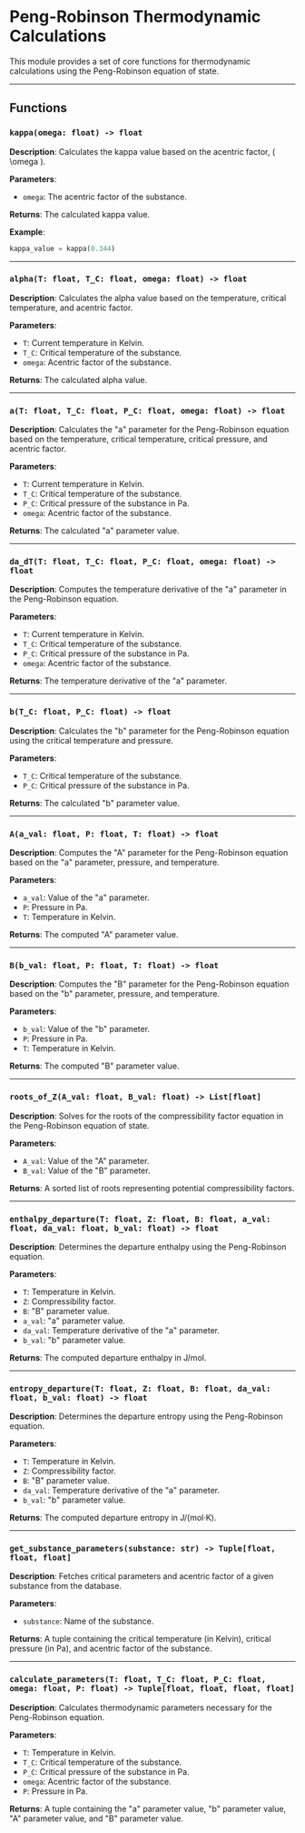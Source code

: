 # Peng-Robinson Thermodynamic Calculations

This module provides a set of core functions for thermodynamic calculations using the Peng-Robinson equation of state.

---

## Functions

### `kappa(omega: float) -> float`

**Description**: 
Calculates the kappa value based on the acentric factor, \( \omega \).

**Parameters**:
- `omega`: The acentric factor of the substance.

**Returns**: 
The calculated kappa value.

**Example**:
```python
kappa_value = kappa(0.344)
```

---

### `alpha(T: float, T_C: float, omega: float) -> float`

**Description**: 
Calculates the alpha value based on the temperature, critical temperature, and acentric factor.

**Parameters**:
- `T`: Current temperature in Kelvin.
- `T_C`: Critical temperature of the substance.
- `omega`: Acentric factor of the substance.

**Returns**: 
The calculated alpha value.

---

### `a(T: float, T_C: float, P_C: float, omega: float) -> float`

**Description**: 
Calculates the "a" parameter for the Peng-Robinson equation based on the temperature, critical temperature, critical pressure, and acentric factor.

**Parameters**:
- `T`: Current temperature in Kelvin.
- `T_C`: Critical temperature of the substance.
- `P_C`: Critical pressure of the substance in Pa.
- `omega`: Acentric factor of the substance.

**Returns**: 
The calculated "a" parameter value.

---

### `da_dT(T: float, T_C: float, P_C: float, omega: float) -> float`

**Description**: 
Computes the temperature derivative of the "a" parameter in the Peng-Robinson equation.

**Parameters**:
- `T`: Current temperature in Kelvin.
- `T_C`: Critical temperature of the substance.
- `P_C`: Critical pressure of the substance in Pa.
- `omega`: Acentric factor of the substance.

**Returns**: 
The temperature derivative of the "a" parameter.

---

### `b(T_C: float, P_C: float) -> float`

**Description**: 
Calculates the "b" parameter for the Peng-Robinson equation using the critical temperature and pressure.

**Parameters**:
- `T_C`: Critical temperature of the substance.
- `P_C`: Critical pressure of the substance in Pa.

**Returns**: 
The calculated "b" parameter value.

---

### `A(a_val: float, P: float, T: float) -> float`

**Description**: 
Computes the "A" parameter for the Peng-Robinson equation based on the "a" parameter, pressure, and temperature.

**Parameters**:
- `a_val`: Value of the "a" parameter.
- `P`: Pressure in Pa.
- `T`: Temperature in Kelvin.

**Returns**: 
The computed "A" parameter value.

---

### `B(b_val: float, P: float, T: float) -> float`

**Description**: 
Computes the "B" parameter for the Peng-Robinson equation based on the "b" parameter, pressure, and temperature.

**Parameters**:
- `b_val`: Value of the "b" parameter.
- `P`: Pressure in Pa.
- `T`: Temperature in Kelvin.

**Returns**: 
The computed "B" parameter value.

---

### `roots_of_Z(A_val: float, B_val: float) -> List[float]`

**Description**: 
Solves for the roots of the compressibility factor equation in the Peng-Robinson equation of state.

**Parameters**:
- `A_val`: Value of the "A" parameter.
- `B_val`: Value of the "B" parameter.

**Returns**: 
A sorted list of roots representing potential compressibility factors.

---

### `enthalpy_departure(T: float, Z: float, B: float, a_val: float, da_val: float, b_val: float) -> float`

**Description**: 
Determines the departure enthalpy using the Peng-Robinson equation.

**Parameters**:
- `T`: Temperature in Kelvin.
- `Z`: Compressibility factor.
- `B`: "B" parameter value.
- `a_val`: "a" parameter value.
- `da_val`: Temperature derivative of the "a" parameter.
- `b_val`: "b" parameter value.

**Returns**: 
The computed departure enthalpy in J/mol.

---

### `entropy_departure(T: float, Z: float, B: float, da_val: float, b_val: float) -> float`

**Description**: 
Determines the departure entropy using the Peng-Robinson equation.

**Parameters**:
- `T`: Temperature in Kelvin.
- `Z`: Compressibility factor.
- `B`: "B" parameter value.
- `da_val`: Temperature derivative of the "a" parameter.
- `b_val`: "b" parameter value.

**Returns**: 
The computed departure entropy in J/(mol·K).

---

### `get_substance_parameters(substance: str) -> Tuple[float, float, float]`

**Description**: 
Fetches critical parameters and acentric factor of a given substance from the database.

**Parameters**:
- `substance`: Name of the substance.

**Returns**: 
A tuple containing the critical temperature (in Kelvin), critical pressure (in Pa), and acentric factor of the substance.

---

### `calculate_parameters(T: float, T_C: float, P_C: float, omega: float, P: float) -> Tuple[float, float, float, float]`

**Description**: 
Calculates thermodynamic parameters necessary for the Peng-Robinson equation.

**Parameters**:
- `T`: Temperature in Kelvin.
- `T_C`: Critical temperature of the substance.
- `P_C`: Critical pressure of the substance in Pa.
- `omega`: Acentric factor of the substance.
- `P`: Pressure in Pa.

**Returns**: 
A tuple containing the "a" parameter value, "b" parameter value, "A" parameter value, and "B" parameter value.

